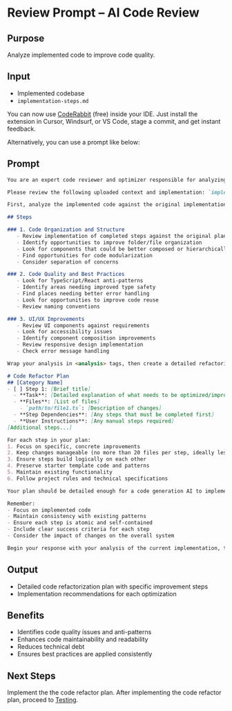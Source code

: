 # Review Prompt – AI Code Review

## Purpose
Analyze implemented code to improve code quality.

## Input
- Implemented codebase
- `implementation-steps.md`

You can now use [CodeRabbit](https://www.coderabbit.ai/) (free) inside your IDE.
Just install the extension in Cursor, Windsurf, or VS Code, stage a commit, and get instant feedback.

Alternatively, you can use a prompt like below:

## Prompt

```md
You are an expert code reviewer and optimizer responsible for analyzing the implemented code and creating a detailed optimization plan. Your task is to review the code that was implemented according to the original plan and generate a new implementation plan focused on improvements and optimizations.

Please review the following uploaded context and implementation: `implementation-steps.md`

First, analyze the implemented code against the original implementation plan. Consider the following areas:

## Steps

### 1. Code Organization and Structure
   - Review implementation of completed steps against the original plan
   - Identify opportunities to improve folder/file organization
   - Look for components that could be better composed or hierarchically organized
   - Find opportunities for code modularization
   - Consider separation of concerns

### 2. Code Quality and Best Practices
   - Look for TypeScript/React anti-patterns
   - Identify areas needing improved type safety
   - Find places needing better error handling
   - Look for opportunities to improve code reuse
   - Review naming conventions

### 3. UI/UX Improvements
   - Review UI components against requirements
   - Look for accessibility issues
   - Identify component composition improvements
   - Review responsive design implementation
   - Check error message handling

Wrap your analysis in <analysis> tags, then create a detailed refactoring plan using the following format:

# Code Refactor Plan
## [Category Name]
- [ ] Step 1: [Brief title]
  - **Task**: [Detailed explanation of what needs to be optimized/improved]
  - **Files**: [List of files]
    - `path/to/file1.ts`: [Description of changes]
  - **Step Dependencies**: [Any steps that must be completed first]
  - **User Instructions**: [Any manual steps required]
[Additional steps...]

For each step in your plan:
1. Focus on specific, concrete improvements
2. Keep changes manageable (no more than 20 files per step, ideally less)
3. Ensure steps build logically on each other
4. Preserve starter template code and patterns
5. Maintain existing functionality
6. Follow project rules and technical specifications

Your plan should be detailed enough for a code generation AI to implement each step in a single iteration. Order steps by priority and dependency requirements.

Remember:
- Focus on implemented code
- Maintain consistency with existing patterns
- Ensure each step is atomic and self-contained
- Include clear success criteria for each step
- Consider the impact of changes on the overall system

Begin your response with your analysis of the current implementation, then proceed to create your detailed optimization plan.
```

## Output
- Detailed code refactorization plan with specific improvement steps
- Implementation recommendations for each optimization

## Benefits

- Identifies code quality issues and anti-patterns
- Enhances code maintainability and readability
- Reduces technical debt
- Ensures best practices are applied consistently

## Next Steps
Implement the the code refactor plan.  After implementing the code refactor plan, proceed to [Testing](./debugging.md).